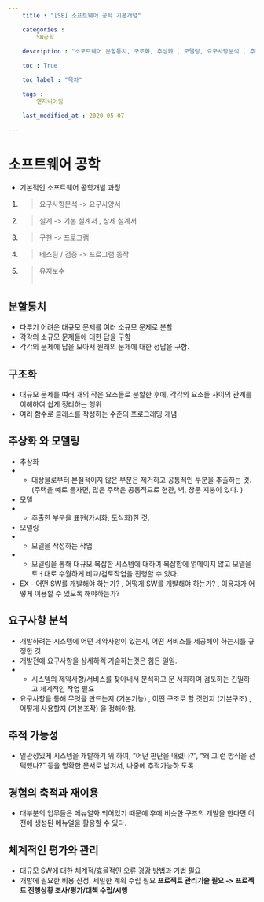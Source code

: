 ```yaml
---
    title : "[SE] 소프트웨어 공학 기본개념" 

    categories : 
        SW공학
    
    description : "소포트웨어 분할통치, 구조화, 추상화 , 모델링, 요구사항분석 , 추적가능성, 경험의 축적과 재이용, 체계적인 평가와 관리"

    toc : True

    toc_label : "목차"

    tags : 
        엔지니어링

    last_modified_at : 2020-05-07
 
---
```

# 소프트웨어 공학 
* 기본적인 소프트웨어 공학개발 과정
1. > 요구사항분석
->  요구사양서
2. > 설계
-> 기본 설계서 , 상세 설계서
3. > 구현
-> 프로그램
4. > 테스팅 / 검증
-> 프로그램 동작
5. > 유지보수<br/><br/>

## 분할통치 
* 다루기 어려운 대규모 문제를 여러 소규모 문제로 분할
* 각각의 소규모 문제들에 대한 답을 구함
* 각각의 문제에 답을 모아서 원래의 문제에 대한 정답을 구함.
## 구조화
* 대규모 문제를 여러 개의 작은 요소들로 분할한 후에, 각각의 요소들 사이의 관계를 이해하여 쉽게 정리하는 행위
* 여러 함수로 클래스를 작성하는 수준의 프로그래밍 개념
## 추상화 와 모델링
* 추상화 
* * 대상물로부터 본질적이지 않은 부분은 제거하고 공통적인 부분을 추출하는 것. (주택을 예로 들자면, 많은 주택은 공통적으로 현관, 벽, 창문 지붕이 있다. )
* 모델
* * 추출한 부분을 표현(가시화, 도식화)한 것.
* 모델링
 * * 모델을 작성하는 작업
 * * 모델링을 통해 대규모 복잡한 시스템에 대하여 복잡함에 얽메이지 않고 모델을 토ㅓ대로 수월하게 비교/검토작업을 진행할 수 있다.
 * EX - 어떤 SW를 개발해야 하는가? , 어떻게 SW를 개발해야 하는가? , 이용자가 어떻게 이용할 수 있도록 해야하는가?
## 요구사항 분석
* 개발하려는 시스템에 어떤 제약사항이 있는지, 어떤 서비스를 제공해야 하는지를 규정한 것.
* 개발전에 요구사항을 상세하겍 기술하는것은 힘든 일임. 
* * 시스템의 제약사항/서비스를 찾아내서 분석하고 문 서화하여 검토하는 긴밀하고 체계적인 작업 필요
* 요구사항을 통해 무엇을 만드는지 (기본기능) , 어떤 구조로 할 것인지 (기본구조) , 어떻게 사용할지 (기본조작) 을 정해야함.


## 추적 가능성
*  일관성있게 시스템을 개발하기 위 하여, “어떤 판단을 내렸나?”, “왜 그 런 방식을 선택했나?” 등을 명확한 문서로 남겨서, 나중에 추적가능하 도록

## 경험의 축적과 재이용
* 대부분의 업무들은 메뉴얼화 되어있기 때문에 후에 비슷한 구조의 개발을 한다면 이전에 생성된 메뉴얼을 활용할 수 있다.

## 체계적인 평가와 관리
* 대규모 SW에 대한 체계적/효율적인 오류 경감 방법과 기법 필요
* 개발에 필요한 비용 산정, 세밀한 계획 수립 필요
**프로젝트 관리기술 필요 -> 프로젝트 진행상황 조사/평가/대책 수립/시행**
